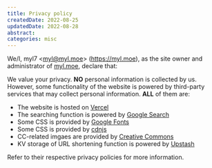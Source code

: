 ```yaml
---
title: Privacy policy
createdDate: 2022-08-25
updatedDate: 2022-08-28
abstract:
categories: misc
---
```


<!-- Copyright (C) 2022 myl7 -->
<!-- SPDX-License-Identifier: CC-BY-SA-4.0 -->

We/I, myl7 \<myl@myl.moe\> (https://myl.moe), as the site owner and administrator of [myl.moe](https://myl.moe), declare that:

We value your privacy. **NO** personal information is collected by us.
However, some functionality of the website is powered by third-party services that may collect personal information. **ALL** of them are:

- The website is hosted on [Vercel](https://vercel.com/)
- The searching function is powered by [Google Search](https://www.google.com/)
- Some CSS is provided by [Google Fonts](https://fonts.google.com/)
- Some CSS is provided by [cdnjs](https://cdnjs.com/)
- CC-related imgaes are provided by [Creative Commons](https://creativecommons.org/)
- KV storage of URL shortening function is powered by [Upstash](https://upstash.com/)

Refer to their respective privacy policies for more information.
